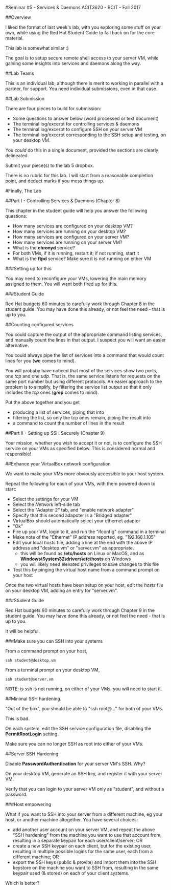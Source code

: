 #Seminar #5 - Services & Daemons
ACIT3620 - BCIT - Fall 2017

##Overview

I liked the format of last week's lab, with you exploring some stuff on your own,
while using the Red Hat Student Guide to fall back on for the core material.

This lab  is somewhat similar :)

The goal is to setup secure remote shell access to your server VM, while
gaining some insights into services and daemons along the way.

##Lab Teams

This is an individual lab, although there is merit to working in parallel with a 
partner, for support. You need individual submissions, even in that case.

##Lab Submission

There are four pieces to build for submission:

- Some questions to answer below (word processed or text document)
- The terminal log/excerpt for controlling services & daemons
- The terminal log/excerpt to configure SSH on your server VM
- The terminal log/excerpt corresponding to the SSH setup and testing, on your desktop VM.

You *could* do this in a single document, provided the sections are clearly delineated.

Submit your piece(s) to the lab 5 dropbox.

There is no rubric for this lab. I will start from a reasonable completion point, 
and deduct marks if you mess things up.

#Finally, The Lab

##Part I - Controlling Services & Daemons (Chapter 8)

This chapter in the student guide will help you answer the following questions:

- How many services are configured on your desktop VM?
- How many services are running on your desktop VM?
- How many services are configured on your server VM?
- How many services are running on your server VM?
- What is the **chronyd** service?
- For both VMs, if it is running, restart it; if not running, start it
- What is the **ftpd** service? Make sure it is not running on either VM


###Setting up for this

You may need to reconfigure your VMs, lowering the main memory assigned to them.
You will want both fired up for this.

###Student Guide

Red Hat budgets 60 minutes to carefully work through Chapter 8 in the student guide.
You may have done this already, or not feel the need - that is up to you.

##Counting configured services

You could capture the output of the appropriate command listing services, and manually count
the lines in that output. I suspect you will want an easier alternative.

You could always pipe the list of services into a command that would count lines
for you (**wc** comes to mind).

You will probaby have noticed that most of the services show two ports, one *tcp* and one *udp*.
That is, the same service listens for requests on the same port number but using different
protocols. An easier approach to the problem is to simplify, by filtering the service
list output so that it only includes the *tcp* ones (**grep** comes to mind).

Put the above together and you get
- producing a list of services, piping that into
- filtering the list, so only the tcp ones remain, piping the result into
- a command to count the number of lines in the result


##Part II - Setting up SSH Securely (Chapter 9)

Your mission, whether you wish to accept it or not, is to configure
the SSH service on your VMs as specified below.
This is considered normal and responsible!

##Enhance your VirtualBox network configuration

We want to make your VMs more obviously accessible to your host system.

Repeat the following for each of your VMs, with them powered down to start:

- Select the settings for your VM
- Select the *Network* left-side tab
- Select the "Adapter 2" tab, and "enable network adapter"
- Specify that this second adapoter is a "Bridged adapter"
- VirtualBox should automatically select your ethernet adapter
- "Ok"
- Fire up your VM, login to it, and run the "ifconfig" command in a terminal
- Make note of the "Ethernet" IP address reported, eg. "192.168.1.105"
- Edit your local *hosts* file, adding a line at the end with the above IP address and
"desktop.vm" or "server.vm" as appropriate.
    - this will be found as **/etc/hosts** on Linux or MacOS, and as 
**Windows\System32\drivers\etc\hosts** on Windows
    - you will likely need elevated privileges to save changes to this file
- Test this by pinging the virtual host name from a command prompt on your host

Once the two virtual hosts have been setup on your host, edit the *hosts* file
on your desktop VM, adding an entry for "server.vm".


###Student Guide

Red Hat budgets 90 minutes to carefully work through Chapter 9 in the student guide.
You may have done this already, or not feel the need - that is up to you.

It will be helpful.

###Make sure you can SSH into your systems

From a command prompt on your host,

    ssh student@desktop.vm

From a terminal prompt on your desktop VM,

    ssh student@server.vm

NOTE: is ssh is not running, on either of your VMs, you will need to start it.

##Minimal SSH hardening.

"Out of the box", you should be able to "ssh root@..." for both of your VMs.

This is bad.

On each system, edit the SSH service configuration file, disabling the
**PermitRootLogin** setting.

Make sure you can no longer SSH as root into either of your VMs.

##Server SSH Hardening

Disable **PasswordAuthentication** for your server VM's SSH. Why?

On your desktop VM, generate an SSH key, and register it with your server VM.

Verify that you can login to your server VM only as "student", and without a password.

###Host empowering

What if you want to SSH into your server from a different machine, eg your host, or
another machine altogether. You have several choices:

- add another user account on your server VM, and repeat the above "SSH hardening" from
the machine you want to use that account from, resulting in a separate keypair
for each user/client/server; OR
- create a new SSH keypair on each client, but for the existing user, resulting in
multiple possible logins for the same user, each from a different machine; OR
- export the SSH keys (public & provite) and import them into the SSH keystore on
the machine you want to SSH from, resulting in the same keypair used (& stored)
on each of your client systems.

Which is better?



